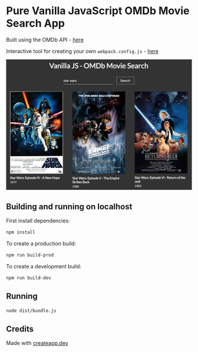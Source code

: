 # Pure Vanilla JavaScript OMDb Movie Search App

Built using the OMDb API - [here](http://www.omdbapi.com/)

Interactive tool for creating your own `webpack.config.js` - [here](https://createapp.dev/)

![OMDb App](https://github.com/astewart27/omdb-movie-search/blob/master/images/omdb-js-screenshot.png)

## Building and running on localhost

First install dependencies:

```sh
npm install
```

To create a production build:

```sh
npm run build-prod
```

To create a development build:

```sh
npm run build-dev
```

## Running

```sh
node dist/bundle.js
```

## Credits

Made with [createapp.dev](https://createapp.dev/)
